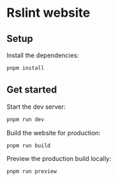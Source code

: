 # Rslint website

## Setup

Install the dependencies:

```bash
pnpm install
```

## Get started

Start the dev server:

```bash
pnpm run dev
```

Build the website for production:

```bash
pnpm run build
```

Preview the production build locally:

```bash
pnpm run preview
```
